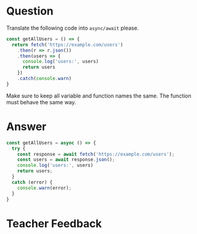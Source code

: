 # Question

Translate the following code into `async/await` please.

```js
const getAllUsers = () => {
  return fetch('https://example.com/users')
    .then(r => r.json())
    .then(users => {
      console.log('users:', users)
      return users
    })
    .catch(console.warn)
}
```

Make sure to keep all variable and function names the same. The function must behave the same way.

# Answer
```js
const getAllUsers = async () => {
  try {
    const response = await fetch('https://example.com/users'); 
    const users = await response.json();
    console.log('users:', users)
    return users;
  }
  catch (error) {
    console.warn(error);
  }
}
```


# Teacher Feedback
